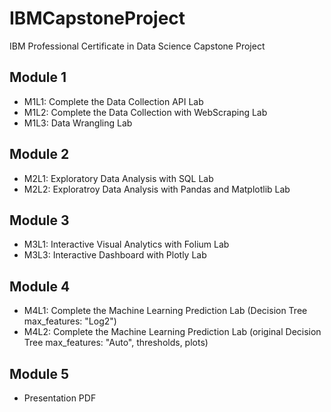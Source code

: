 # IBMCapstoneProject
IBM Professional Certificate in Data Science Capstone Project
## Module 1
 * M1L1: Complete the Data Collection API Lab
 * M1L2: Complete the Data Collection with WebScraping Lab
 * M1L3: Data Wrangling Lab
## Module 2
 * M2L1: Exploratory Data Analysis with SQL Lab
 * M2L2: Exploratroy Data Analysis with Pandas and Matplotlib Lab
## Module 3
 * M3L1: Interactive Visual Analytics with Folium Lab
 * M3L3: Interactive Dashboard with Plotly Lab
## Module 4
 * M4L1: Complete the Machine Learning Prediction Lab (Decision Tree max_features: "Log2")
 * M4L2: Complete the Machine Learning Prediction Lab (original Decision Tree max_features: "Auto", thresholds, plots)
## Module 5
 * Presentation PDF

